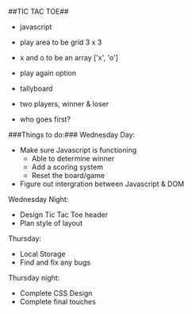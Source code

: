##TIC TAC TOE##
- javascript
- play area to be grid 3 x 3
- x and o to be an array ['x', 'o']
- play again option
- tallyboard
- two players, winner & loser

- who goes first?


###Things to do:###
Wednesday Day:
- Make sure Javascript is functioning
  - Able to determine winner
  - Add a scoring system
  - Reset the board/game
- Figure out intergration between Javascript & DOM

Wednesday Night:
- Design Tic Tac Toe header
- Plan style of layout

Thursday:
- Local Storage
- Find and fix any bugs

Thursday night: 
- Complete CSS Design
- Complete final touches